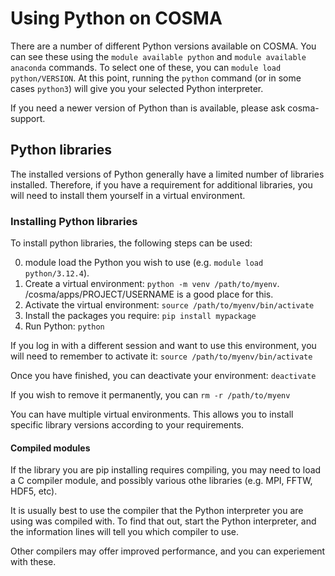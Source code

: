 # Using Python on COSMA

There are a number of different Python versions available on COSMA.  You can see these using the `module available python` and `module available anaconda` commands.  To select one of these, you can `module load python/VERSION`.  At this point, running the `python` command (or in some cases `python3`) will give you your selected Python interpreter.

If you need a newer version of Python than is available, please ask cosma-support.

## Python libraries

The installed versions of Python generally have a limited number of libraries installed.  Therefore, if you have a requirement for additional libraries, you will need to install them yourself in a virtual environment.

### Installing Python libraries

To install python libraries, the following steps can be used:

0. module load the Python you wish to use (e.g. `module load python/3.12.4`).
1. Create a virtual environment: `python -m venv /path/to/myenv`.  /cosma/apps/PROJECT/USERNAME is a good place for this.
2. Activate the virtual environment: `source /path/to/myenv/bin/activate`
3. Install the packages you require: `pip install mypackage`
4. Run Python: `python`

If you log in with a different session and want to use this environment, you will need to remember to activate it: `source /path/to/myenv/bin/activate`

Once you have finished, you can deactivate your environment: `deactivate`

If you wish to remove it permanently, you can `rm -r /path/to/myenv`

You can have multiple virtual environments.  This allows you to install specific library versions according to your requirements.

#### Compiled modules

If the library you are pip installing requires compiling, you may need to load a C compiler module, and possibly various othe libraries (e.g. MPI, FFTW, HDF5, etc).

It is usually best to use the compiler that the Python interpreter you are using was compiled with.  To find that out, start the Python interpreter, and the information lines will tell you which compiler to use.

Other compilers may offer improved performance, and you can experiement with these.
